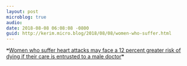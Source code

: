```yaml
---
layout: post
microblog: true
audio: 
date: 2018-08-08 06:08:08 -0800
guid: http://kerim.micro.blog/2018/08/08/women-who-suffer.html
---
```

❝[Women who suffer heart attacks may face a 12 percent greater risk of dying if their care is entrusted to a male doctor](http://mentalfloss.com/article/553687/if-youre-woman-having-heart-attack-youll-want-female-er-doctor)❞
